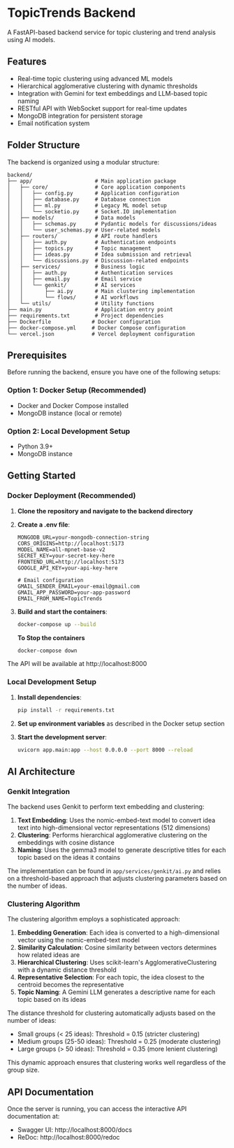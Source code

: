 # TopicTrends Backend

A FastAPI-based backend service for topic clustering and trend analysis using AI models.

## Features

- Real-time topic clustering using advanced ML models
- Hierarchical agglomerative clustering with dynamic thresholds
- Integration with Gemini for text embeddings and LLM-based topic naming
- RESTful API with WebSocket support for real-time updates
- MongoDB integration for persistent storage
- Email notification system

## Folder Structure

The backend is organized using a modular structure:

```
backend/
├── app/                    # Main application package
│   ├── core/               # Core application components
│   │   ├── config.py       # Application configuration
│   │   ├── database.py     # Database connection
│   │   ├── ml.py           # Legacy ML model setup
│   │   └── socketio.py     # Socket.IO implementation
│   ├── models/             # Data models
│   │   ├── schemas.py      # Pydantic models for discussions/ideas
│   │   └── user_schemas.py # User-related models
│   ├── routers/            # API route handlers 
│   │   ├── auth.py         # Authentication endpoints
│   │   ├── topics.py       # Topic management
│   │   ├── ideas.py        # Idea submission and retrieval
│   │   └── discussions.py  # Discussion-related endpoints
│   ├── services/           # Business logic
│   │   ├── auth.py         # Authentication services
│   │   ├── email.py        # Email service
│   │   └── genkit/         # AI services
│   │       ├── ai.py       # Main clustering implementation
│   │       └── flows/      # AI workflows
│   └── utils/              # Utility functions
├── main.py                 # Application entry point
├── requirements.txt        # Project dependencies
├── Dockerfile             # Docker configuration
├── docker-compose.yml     # Docker Compose configuration
└── vercel.json            # Vercel deployment configuration
```

## Prerequisites

Before running the backend, ensure you have one of the following setups:

### Option 1: Docker Setup (Recommended)

- Docker and Docker Compose installed
- MongoDB instance (local or remote)

### Option 2: Local Development Setup

- Python 3.9+
- MongoDB instance

## Getting Started

### Docker Deployment (Recommended)

1. **Clone the repository and navigate to the backend directory**

2. **Create a .env file**:
   ```env
   MONGODB_URL=your-mongodb-connection-string
   CORS_ORIGINS=http://localhost:5173
   MODEL_NAME=all-mpnet-base-v2
   SECRET_KEY=your-secret-key-here
   FRONTEND_URL=http://localhost:5173
   GOOGLE_API_KEY=your-api-key-here
   
   # Email configuration 
   GMAIL_SENDER_EMAIL=your-email@gmail.com
   GMAIL_APP_PASSWORD=your-app-password
   EMAIL_FROM_NAME=TopicTrends
   ```

3. **Build and start the containers**:
   ```bash
   docker-compose up --build
   ```
   **To Stop the containers**
   ```bash
   docker-compose down
   ```

The API will be available at http://localhost:8000

### Local Development Setup

1. **Install dependencies**:
   ```bash
   pip install -r requirements.txt
   ```

2. **Set up environment variables** as described in the Docker setup section

3. **Start the development server**:
   ```bash
   uvicorn app.main:app --host 0.0.0.0 --port 8000 --reload
   ```

## AI Architecture

### Genkit Integration

The backend uses Genkit to perform text embedding and clustering:

1. **Text Embedding**: Uses the nomic-embed-text model to convert idea text into high-dimensional vector representations (512 dimensions)
2. **Clustering**: Performs hierarchical agglomerative clustering on the embeddings with cosine distance
3. **Naming**: Uses the gemma3 model to generate descriptive titles for each topic based on the ideas it contains

The implementation can be found in `app/services/genkit/ai.py` and relies on a threshold-based approach that adjusts clustering parameters based on the number of ideas.

### Clustering Algorithm

The clustering algorithm employs a sophisticated approach:

1. **Embedding Generation**: Each idea is converted to a high-dimensional vector using the nomic-embed-text model
2. **Similarity Calculation**: Cosine similarity between vectors determines how related ideas are
3. **Hierarchical Clustering**: Uses scikit-learn's AgglomerativeClustering with a dynamic distance threshold
4. **Representative Selection**: For each topic, the idea closest to the centroid becomes the representative
5. **Topic Naming**: A Gemini LLM generates a descriptive name for each topic based on its ideas

The distance threshold for clustering automatically adjusts based on the number of ideas:
- Small groups (< 25 ideas): Threshold = 0.15 (stricter clustering)
- Medium groups (25-50 ideas): Threshold = 0.25 (moderate clustering)
- Large groups (> 50 ideas): Threshold = 0.35 (more lenient clustering)

This dynamic approach ensures that clustering works well regardless of the group size.

## API Documentation

Once the server is running, you can access the interactive API documentation at:

- Swagger UI: http://localhost:8000/docs
- ReDoc: http://localhost:8000/redoc
